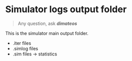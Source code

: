 # Simulator logs output folder
> Any question, ask ***dimateos***

This is the simulator main output folder.
* .iter files
* .simlog files
* .sim files -> statistics
